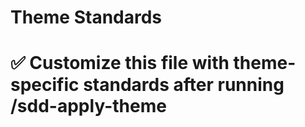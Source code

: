 # Theme Standards
# ✅ Customize this file with theme-specific standards after running /sdd-apply-theme
